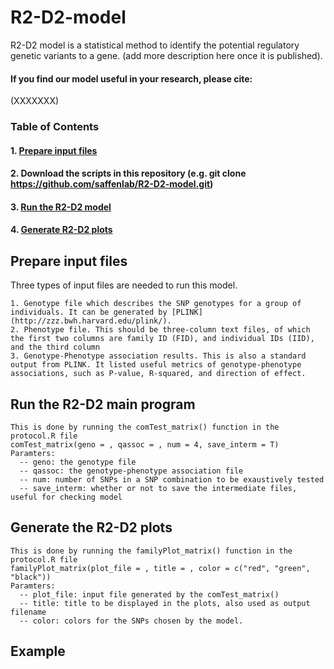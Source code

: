 # R2-D2-model
R2-D2 model is a statistical method to identify the potential regulatory genetic variants to a gene. (add more description here once it is published).

#### If you find our model useful in your research, please cite:

(XXXXXXX)

### Table of Contents

#### 1. [Prepare input files](#prepare-input-files)
#### 2. Download the scripts in this repository (e.g. git clone https://github.com/saffenlab/R2-D2-model.git)
#### 3. [Run the R2-D2 model](#run-the-r2-d2-main-program)
#### 4. [Generate R2-D2 plots](#generate-the-r2-d2-plots)


## Prepare input files
Three types of input files are needed to run this model. 

    1. Genotype file which describes the SNP genotypes for a group of individuals. It can be generated by [PLINK](http://zzz.bwh.harvard.edu/plink/).  
    2. Phenotype file. This should be three-column text files, of which the first two columns are family ID (FID), and individual IDs (IID), and the third column 
    3. Genotype-Phenotype association results. This is also a standard output from PLINK. It listed useful metrics of genotype-phenotype associations, such as P-value, R-squared, and direction of effect.

## Run the R2-D2 main program
    This is done by running the comTest_matrix() function in the protocol.R file
    comTest_matrix(geno = , qassoc = , num = 4, save_interm = T)
    Paramters:
      -- geno: the genotype file
      -- qassoc: the genotype-phenotype association file
      -- num: number of SNPs in a SNP combination to be exaustively tested
      -- save_interm: whether or not to save the intermediate files, useful for checking model
      
      
## Generate the R2-D2 plots
    This is done by running the familyPlot_matrix() function in the protocol.R file
    familyPlot_matrix(plot_file = , title = , color = c("red", "green", "black")) 
    Paramters:
      -- plot_file: input file generated by the comTest_matrix()
      -- title: title to be displayed in the plots, also used as output filename
      -- color: colors for the SNPs chosen by the model.

## Example
